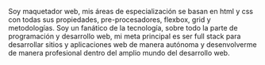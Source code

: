 Soy maquetador web, mis áreas de especialización se basan en html y css con todas sus propiedades, pre-procesadores, flexbox, grid y metodologías. Soy un fanático de la tecnología, sobre todo la parte de programación y desarrollo web, mi meta principal es ser full stack para desarrollar sitios y aplicaciones web de manera autónoma y desenvolverme de manera profesional dentro del amplio mundo del desarrollo web.

<!---
codigoenlaweb/codigoenlaweb is a ✨ special ✨ repository because its `README.md` (this file) appears on your GitHub profile.
You can click the Preview link to take a look at your changes.
--->
